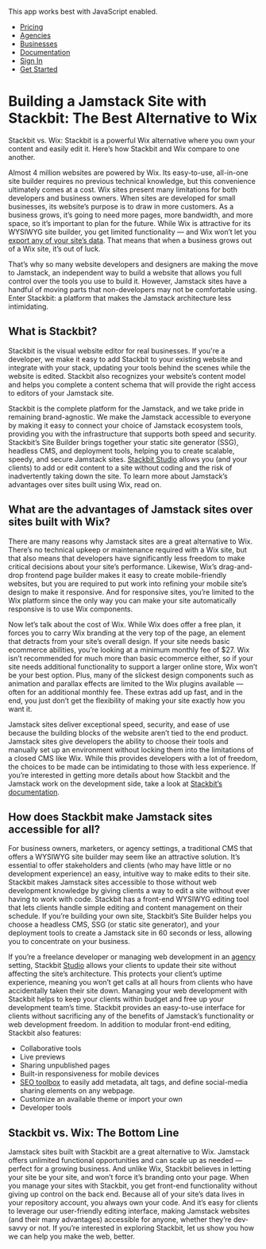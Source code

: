 This app works best with JavaScript enabled.

- [Pricing](/pricing)
- [Agencies](/agencies)
- [Businesses](/businesses)
- [Documentation](https://www.stackbit.com/docs/)
- [Sign In](https://app.stackbit.com/)
- <a href="https://app.stackbit.com/create" class="button-component button-component-theme-accent button-component-hollow"><span>Get Started</span></a>

# Building a Jamstack Site with Stackbit: The Best Alternative to Wix

Stackbit vs. Wix: Stackbit is a powerful Wix alternative where you own your content and easily edit it. Here’s how Stackbit and Wix compare to one another.

Almost 4 million websites are powered by Wix. Its easy-to-use, all-in-one site builder requires no previous technical knowledge, but this convenience ultimately comes at a cost. Wix sites present many limitations for both developers and business owners. When sites are developed for small businesses, its website’s purpose is to draw in more customers. As a business grows, it’s going to need more pages, more bandwidth, and more space, so it’s important to plan for the future. While Wix is attractive for its WYSIWYG site builder, you get limited functionality — and Wix won’t let you [export any of your site’s data](https://support.wix.com/en/article/exporting-or-embedding-your-wix-site-elsewhere). That means that when a business grows out of a Wix site, it’s out of luck.

That’s why so many website developers and designers are making the move to Jamstack, an independent way to build a website that allows you full control over the tools you use to build it. However, Jamstack sites have a handful of moving parts that non-developers may not be comfortable using. Enter Stackbit: a platform that makes the Jamstack architecture less intimidating.

## What is Stackbit?

Stackbit is the visual website editor for real businesses. If you're a developer, we make it easy to add Stackbit to your existing website and integrate with your stack, updating your tools behind the scenes while the website is edited. Stackbit also recognizes your website’s content model and helps you complete a content schema that will provide the right access to editors of your Jamstack site.

Stackbit is the complete platform for the Jamstack, and we take pride in remaining brand-agnostic. We make the Jamstack accessible to everyone by making it easy to connect your choice of Jamstack ecosystem tools, providing you with the infrastructure that supports both speed and security. Stackbit’s Site Builder brings together your static site generator (SSG), headless CMS, and deployment tools, helping you to create scalable, speedy, and secure Jamstack sites. [Stackbit Studio](https://www.stackbit.com/blog/announcing-stackbit-studio/) allows you (and your clients) to add or edit content to a site without coding and the risk of inadvertently taking down the site. To learn more about Jamstack’s advantages over sites built using Wix, read on.

## What are the advantages of Jamstack sites over sites built with Wix?

There are many reasons why Jamstack sites are a great alternative to Wix. There’s no technical upkeep or maintenance required with a Wix site, but that also means that developers have significantly less freedom to make critical decisions about your site’s performance. Likewise, Wix’s drag-and-drop frontend page builder makes it easy to create mobile-friendly websites, but you are required to put work into refining your mobile site’s design to make it responsive. And for responsive sites, you’re limited to the Wix platform since the only way you can make your site automatically responsive is to use Wix components.

Now let’s talk about the cost of Wix. While Wix does offer a free plan, it forces you to carry Wix branding at the very top of the page, an element that detracts from your site’s overall design. If your site needs basic ecommerce abilities, you’re looking at a minimum monthly fee of $27. Wix isn’t recommended for much more than basic ecommerce either, so if your site needs additional functionality to support a larger online store, Wix won’t be your best option. Plus, many of the slickest design components such as animation and parallax effects are limited to the Wix plugins available — often for an additional monthly fee. These extras add up fast, and in the end, you just don’t get the flexibility of making your site exactly how you want it.

Jamstack sites deliver exceptional speed, security, and ease of use because the building blocks of the website aren’t tied to the end product. Jamstack sites give developers the ability to choose their tools and manually set up an environment without locking them into the limitations of a closed CMS like Wix. While this provides developers with a lot of freedom, the choices to be made can be intimidating to those with less experience. If you’re interested in getting more details about how Stackbit and the Jamstack work on the development side, take a look at [Stackbit’s documentation](https://www.stackbit.com/docs/).

## How does Stackbit make Jamstack sites accessible for all?

For business owners, marketers, or agency settings, a traditional CMS that offers a WYSIWYG site builder may seem like an attractive solution. It’s essential to offer stakeholders and clients (who may have little or no development experience) an easy, intuitive way to make edits to their site. Stackbit makes Jamstack sites accessible to those without web development knowledge by giving clients a way to edit a site without ever having to work with code. Stackbit has a front-end WYSIWYG editing tool that lets clients handle simple editing and content management on their schedule. If you’re building your own site, Stackbit’s Site Builder helps you choose a headless CMS, SSG (or static site generator), and your deployment tools to create a Jamstack site in 60 seconds or less, allowing you to concentrate on your business.

If you’re a freelance developer or managing web development in an [agency](https://www.stackbit.com/agencies) setting, Stackbit [Studio](https://www.stackbit.com/blog/announcing-stackbit-studio/) allows your clients to update their site without affecting the site’s architecture. This protects your client’s uptime experience, meaning you won’t get calls at all hours from clients who have accidentally taken their site down. Managing your web development with Stackbit helps to keep your clients within budget and free up your development team’s time. Stackbit provides an easy-to-use interface for clients without sacrificing any of the benefits of Jamstack’s functionality or web development freedom. In addition to modular front-end editing, Stackbit also features:

- Collaborative tools
- Live previews
- Sharing unpublished pages
- Built-in responsiveness for mobile devices
- [SEO toolbox](https://www.stackbit.com/blog/seo-tools/) to easily add metadata, alt tags, and define social-media sharing elements on any webpage.
- Customize an available theme or import your own
- Developer tools

## Stackbit vs. Wix: The Bottom Line

Jamstack sites built with Stackbit are a great alternative to Wix. Jamstack offers unlimited functional opportunities and can scale up as needed — perfect for a growing business. And unlike Wix, Stackbit believes in letting your site be your site, and won’t force it’s branding onto your page. When you manage your sites with Stackbit, you get front-end functionality without giving up control on the back end. Because all of your site’s data lives in your repository account, you always own your code. And it’s easy for clients to leverage our user-friendly editing interface, making Jamstack websites (and their many advantages) accessible for anyone, whether they’re dev-savvy or not. If you’re interested in exploring Stackbit, let us show you how we can help you make the web, better.
